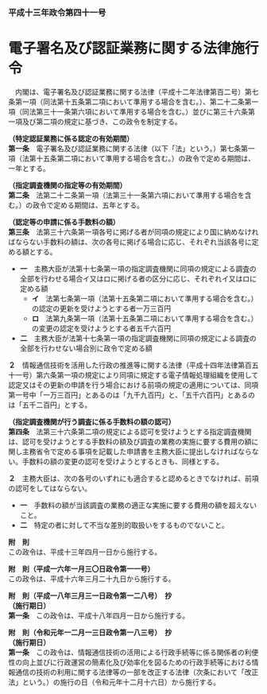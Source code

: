 ### 平成十三年政令第四十一号  
# 電子署名及び認証業務に関する法律施行令  
　内閣は、電子署名及び認証業務に関する法律（平成十二年法律第百二号）第七条第一項（同法第十五条第二項において準用する場合を含む。）、第二十二条第一項（同法第三十一条第六項において準用する場合を含む。）並びに第三十六条第一項及び第二項の規定に基づき、この政令を制定する。  
  
**（特定認証業務に係る認定の有効期間）**  
**第一条**　電子署名及び認証業務に関する法律（以下「法」という。）第七条第一項（法第十五条第二項において準用する場合を含む。）の政令で定める期間は、一年とする。  
  
**（指定調査機関の指定等の有効期間）**  
**第二条**　法第二十二条第一項（法第三十一条第六項において準用する場合を含む。）の政令で定める期間は、五年とする。  
  
**（認定等の申請に係る手数料の額）**  
**第三条**　法第三十六条第一項各号に掲げる者が同項の規定により国に納めなければならない手数料の額は、次の各号に掲げる場合に応じ、それぞれ当該各号に定める額とする。  
* **一**　主務大臣が法第十七条第一項の指定調査機関に同項の規定による調査の全部を行わせる場合イ又はロに掲げる者の区分に応じ、それぞれイ又はロに定める額  
	* **イ**　法第七条第一項（法第十五条第二項において準用する場合を含む。）の認定の更新を受けようとする者一万三百円  
	* **ロ**　法第九条第一項（法第十五条第二項において準用する場合を含む。）の変更の認定を受けようとする者五千六百円  
* **二**　主務大臣が法第十七条第一項の指定調査機関に同項の規定による調査の全部を行わせない場合別に政令で定める額  
  
**２**　情報通信技術を活用した行政の推進等に関する法律（平成十四年法律第百五十一号）第六条第一項の規定により同項に規定する電子情報処理組織を使用して認定又はその更新の申請を行う場合における前項の規定の適用については、同項第一号中「一万三百円」とあるのは「九千九百円」と、「五千六百円」とあるのは「五千二百円」とする。  
  
**（指定調査機関が行う調査に係る手数料の額の認可）**  
**第四条**　法第三十六条第二項の規定による認可を受けようとする指定調査機関は、認可を受けようとする手数料の額及び調査の業務の実施に要する費用の額に関し主務省令で定める事項を記載した申請書を主務大臣に提出しなければならない。手数料の額の変更の認可を受けようとするときも、同様とする。  
  
**２**　主務大臣は、次の各号のいずれにも適合すると認めるときでなければ、前項の認可をしてはならない。  
* **一**　手数料の額が当該調査の業務の適正な実施に要する費用の額を超えないこと。  
* **二**　特定の者に対して不当な差別的取扱いをするものでないこと。  
  
**附　則**  
この政令は、平成十三年四月一日から施行する。  
  
**附　則（平成一六年一月三〇日政令第一一号）**  
この政令は、平成十六年三月二十九日から施行する。  
  
**附　則（平成一八年三月三一日政令第一二八号）　抄**  
**（施行期日）**  
**第一条**　この政令は、平成十八年四月一日から施行する。  
  
**附　則（令和元年一二月一三日政令第一八三号）　抄**  
**（施行期日）**  
**第一条**　この政令は、情報通信技術の活用による行政手続等に係る関係者の利便性の向上並びに行政運営の簡素化及び効率化を図るための行政手続等における情報通信の技術の利用に関する法律等の一部を改正する法律（次条において「改正法」という。）の施行の日（令和元年十二月十六日）から施行する。  
  
